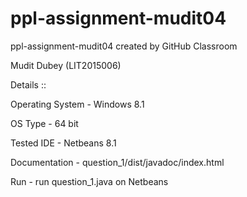 # ppl-assignment-mudit04
ppl-assignment-mudit04 created by GitHub Classroom

Mudit Dubey (LIT2015006)

Details ::

Operating System - Windows 8.1

OS Type - 64 bit

Tested IDE -  Netbeans 8.1 

Documentation - question_1/dist/javadoc/index.html 

Run - run question_1.java on Netbeans

